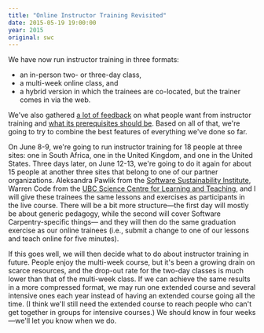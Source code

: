 ```yaml
---
title: "Online Instructor Training Revisited"
date: 2015-05-19 19:00:00
year: 2015
original: swc
---
```

<p>
  We have now run instructor training in three formats:
</p>
<ul>
  <li>an in-person two- or three-day class,</li>
  <li>a multi-week online class, and</li>
  <li>a hybrid version in which the trainees are co-located,
  but the trainer comes in via the web.</li>
</ul>
<p>
  We've also gathered
  <a href="{{site.github_url}}/training-course/issues/514">a lot of feedback</a>
  on what people want from instructor training
  and <a href="{{site.github_url}}/training-course/issues/445">what its prerequisites should be</a>.
  Based on all of that,
  we're going to try to combine the best features of everything we've done so far.
</p>
<p>
  On June 8-9,
  we're going to run instructor training for 18 people at three sites:
  one in South Africa,
  one in the United Kingdom,
  and one in the United States.
  Three days later,
  on June 12-13,
  we're going to do it again for about 15 people at another three sites
  that belong to one of our partner organizations.
  Aleksandra Pawlik from the <a href="http://software.ac.uk/">Software Sustainability Institute</a>,
  Warren Code from the <a href="http://sclt.science.ubc.ca/">UBC Science Centre for Learning and Teaching</a>,
  and I will give these trainees the same lessons and exercises as participants in the live course.
  There will be a bit more structure&mdash;the first day will mostly be
  about generic pedagogy, while the second will cover Software Carpentry-specific things&mdash;
  and they will then do the same graduation exercise as our online trainees
  (i.e., submit a change to one of our lessons and teach online for five minutes).
</p>
<p>
  If this goes well,
  we will then decide what to do about instructor training in future.
  People enjoy the multi-week course,
  but it's been a growing drain on scarce resources,
  and the drop-out rate for the two-day classes is much lower than that of the multi-week class.
  If we can achieve the same results in a more compressed format,
  we may run one extended course and several intensive ones each year
  instead of having an extended course going all the time.
  (I think we'll still need the extended course to reach people
  who can't get together in groups for intensive courses.)
  We should know in four weeks&mdash;we'll let you know when we do.
</p>
